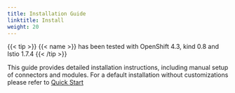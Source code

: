 ```yaml
---
title: Installation Guide
linktitle: Install
weight: 20
---
```


{{< tip >}}
    {{< name >}} has been tested with OpenShift 4.3, kind 0.8 and Istio 1.7.4
{{< /tip >}}

This guide provides detailed installation instructions, including manual setup of connectors and modules. For a default installation without customizations please refer to [Quick Start](../quickstart)
